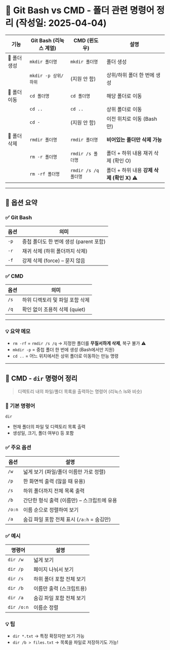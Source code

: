 # 📁 Git Bash vs CMD - 폴더 관련 명령어 정리 (작성일: 2025-04-04)

| 기능 | Git Bash (리눅스 계열) | CMD (윈도우) | 설명 |
| --- | --- | --- | --- |
| 🔸 폴더 생성 | `mkdir 폴더명` | `mkdir 폴더명` | 폴더 생성 |
|  | `mkdir -p 상위/하위` | (지원 안 함) | 상위/하위 폴더 한 번에 생성 |
| 🔸 폴더 이동 | `cd 폴더명` | `cd 폴더명` | 해당 폴더로 이동 |
|  | `cd ..` | `cd ..` | 상위 폴더로 이동 |
|  | `cd -` | (지원 안 함) | 이전 위치로 이동 (Bash만) |
| 🔸 폴더 삭제 | `rmdir 폴더명` | `rmdir 폴더명` | **비어있는 폴더만 삭제 가능** |
|  | `rm -r 폴더명` | `rmdir /s 폴더명` | 폴더 + 하위 내용 재귀 삭제 (확인 O) |
|  | `rm -rf 폴더명` | `rmdir /s /q 폴더명` | 폴더 + 하위 내용 **강제 삭제 (확인 X)** ⚠️ |

---

## 🔧 옵션 요약

### ✅ Git Bash

| 옵션 | 의미 |
| --- | --- |
| `-p` | 중첩 폴더도 한 번에 생성 (parent 포함) |
| `-r` | 재귀 삭제 (하위 폴더까지 삭제) |
| `-f` | 강제 삭제 (force) – 묻지 않음 |

### ✅ CMD

| 옵션 | 의미 |
| --- | --- |
| `/s` | 하위 디렉토리 및 파일 포함 삭제 |
| `/q` | 확인 없이 조용히 삭제 (quiet) |

---

### 💡 요약 메모

- `rm -rf` = `rmdir /s /q` → 지정한 폴더를 **무질서하게 삭제**, 복구 불가 ⚠️
- `mkdir -p` = 중첩 폴더 한 번에 생성 (Bash에서만 지원)
- `cd ..` = 어느 위치에서든 상위 폴더로 이동하는 만능 명령

---

## 📂 CMD - `dir` 명령어 정리

> 디렉토리 내의 파일/폴더 목록을 출력하는 명령어 (리눅스 ls와 비슷)
> 

### 📌 기본 명령어

```
dir

```

- 현재 폴더의 파일 및 디렉토리 목록 출력
- 생성일, 크기, 폴더 여부() 등 포함

### ✅ 주요 옵션

| 옵션 | 설명 |
| --- | --- |
| `/w` | 넓게 보기 (파일/폴더 이름만 가로 정렬) |
| `/p` | 한 화면씩 출력 (많을 때 유용) |
| `/s` | 하위 폴더까지 전체 목록 출력 |
| `/b` | 간단한 형식 출력 (이름만) – 스크립트에 유용 |
| `/o:n` | 이름 순으로 정렬하여 보기 |
| `/a` | 숨김 파일 포함 전체 표시 (`/a:h` = 숨김만) |

### ✅ 예시

| 명령어 | 설명 |
| --- | --- |
| `dir /w` | 넓게 보기 |
| `dir /p` | 페이지 나눠서 보기 |
| `dir /s` | 하위 폴더 포함 전체 보기 |
| `dir /b` | 이름만 출력 (스크립트용) |
| `dir /a` | 숨김 파일 포함 전체 보기 |
| `dir /o:n` | 이름순 정렬 |

### 💡 팁

- `dir *.txt` → 특정 확장자만 보기 가능
- `dir /b > files.txt` → 목록을 파일로 저장하기도 가능!